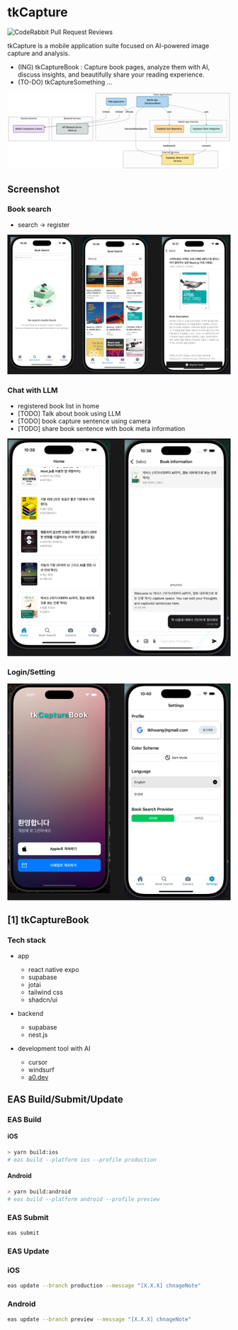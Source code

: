# tkCapture

![CodeRabbit Pull Request Reviews](https://img.shields.io/coderabbit/prs/github/tkhwang/tkCapture?utm_source=oss&utm_medium=github&utm_campaign=tkhwang%2FtkCapture&labelColor=171717&color=FF570A&link=https%3A%2F%2Fcoderabbit.ai&label=CodeRabbit+Reviews)

tkCapture is a mobile application suite focused on AI-powered image capture and analysis.

- (ING) tkCaptureBook : Capture book pages, analyze them with AI, discuss insights, and beautifully share your reading experience.
- (TO-DO) tkCaptureSomething ...

![img](./docs/figs/GitDiagram-Diagram.png)

## Screenshot

### Book search

- search -> register

![img](./docs/figs/ui-screen-shot-3.png)

### Chat with LLM

- registered book list in home
- [TODO] Talk about book using LLM
- [TODO] book capture sentence using camera
- [TODO] share book sentence with book meta information

![img](./docs/figs/ui-screen-shot-4.png)

### Login/Setting

![img](./docs/figs/ui-screen-shot-5.png)

<!-- ![img](./docs/figs/ui-screen-shot-1.png) -->

<!-- ![img](./docs/figs/ui-screen-shot-2.png) -->

## [1] tkCaptureBook

### Tech stack

- app

  - react native expo
  - supabase
  - jotai
  - tailwind css
  - shadcn/ui

- backend

  - supabase
  - nest.js

- development tool with AI

  - cursor
  - windsurf
  - [a0.dev](https://a0.dev/)

## EAS Build/Submit/Update

### EAS Build

#### iOS

```bash
> yarn build:ios
# eas build --platform ios --profile production
```

#### Android

```bash
> yarn build:android
# eas build --platform android --profile preview
```

### EAS Submit

```bash
eas submit
```

### EAS Update

### iOS

```bash
eas update --branch production --message "[X.X.X] chnageNote"
```

### Android

```bash
eas update --branch preview --message "[X.X.X] chnageNote"
```
